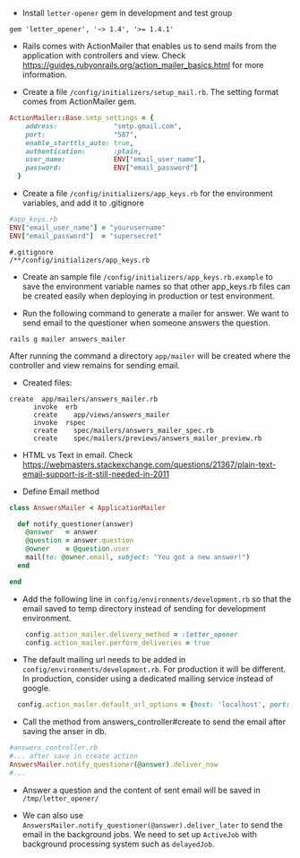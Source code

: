 * Install `letter-opener` gem in development and test group
```
gem 'letter_opener', '~> 1.4', '>= 1.4.1'
```

* Rails comes with ActionMailer that enables us to send mails from the application with controllers and view.
Check https://guides.rubyonrails.org/action_mailer_basics.html for more information. 

* Create a file `/config/initializers/setup_mail.rb`. The setting format comes from ActionMailer gem.
```ruby
ActionMailer::Base.smtp_settings = {
    address:              "smtp.gmail.com",
    port:                 "587",
    enable_starttls_auto: true,
    authentication:       :plain,
    user_name:            ENV["email_user_name"],
    password:             ENV["email_password"]
  }
```

* Create a file `/config/initializers/app_keys.rb` for the environment variables, and add it to .gitignore
```ruby
#app_keys.rb
ENV["email_user_name"] = "yourusername"
ENV["email_password"]  = "supersecret"
```
```
#.gitignore
/**/config/initializers/app_keys.rb
```

* Create an sample file `/config/initializers/app_keys.rb.example` to save the environment variable names so that other app_keys.rb files can be created easily when deploying in production or test environment.


* Run the following command to generate a mailer for answer. We want to send email to the questioner when someone answers the question.
```
rails g mailer answers_mailer
```
After running the command a directory `app/mailer` will be created where the controller and view remains for sending email.

* Created files:
```
create  app/mailers/answers_mailer.rb
      invoke  erb
      create    app/views/answers_mailer
      invoke  rspec
      create    spec/mailers/answers_mailer_spec.rb
      create    spec/mailers/previews/answers_mailer_preview.rb
```

* HTML vs Text in email. Check https://webmasters.stackexchange.com/questions/21367/plain-text-email-support-is-it-still-needed-in-2011

* Define Email method
```ruby
class AnswersMailer < ApplicationMailer

  def notify_questioner(answer)
    @answer   = answer
    @question = answer.question
    @owner    = @question.user
    mail(to: @owner.email, subject: "You got a new answer!")
  end

end
```

* Add the following line in `config/environments/development.rb` so that the email saved to temp directory instead of sending for development environment.
```ruby
    config.action_mailer.delivery_method = :letter_opener
    config.action_mailer.perform_deliveries = true
```

* The default mailing url needs to be added in `config/environments/development.rb`. For production it will be different. In production, consider using a dedicated mailing service instead of google.
```ruby
  config.action_mailer.default_url_options = {host: 'localhost', port: 3000}
```

* Call the method from answers_controller#create to send the email after saving the anser in db.
```ruby
#answers_controller.rb
#... after save in create action
AnswersMailer.notify_questioner(@answer).deliver_now 
#...
```

* Answer a question and the content of sent email  will be saved in `/tmp/letter_opener/`

* We can also use `AnswersMailer.notify_questioner(@answer).deliver_later` to send the email in the background jobs. We need to set up `ActiveJob` with background processing system such as `delayedJob`.
